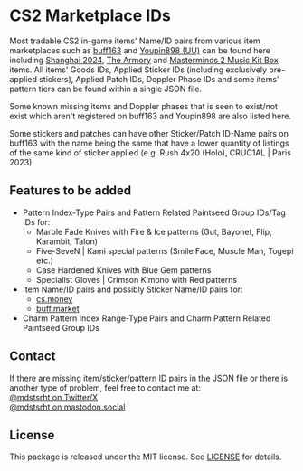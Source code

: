 # CS2 Marketplace IDs

Most tradable CS2 in-game items' Name/ID pairs from various item marketplaces such as [buff163](https://buff.163.com) and [Youpin898 (UU)](https://www.youpin898.com/) can be found here including [Shanghai 2024](https://store.steampowered.com/news/app/730/view/4472732402493426409), [The Armory](https://store.steampowered.com/sale/armory) and [Masterminds 2 Music Kit Box](https://store.steampowered.com/news/app/730/view/4273439871236872890) items. All items' Goods IDs, Applied Sticker IDs (including exclusively pre-applied stickers), Applied Patch IDs, Doppler Phase IDs and some items' pattern tiers can be found within a single JSON file.<br>

Some known missing items and Doppler phases that is seen to exist/not exist which aren't registered on buff163 and Youpin898 are also listed here.<br>

Some stickers and patches can have other Sticker/Patch ID-Name pairs on buff163 with the name being the same that have a lower quantity of listings of the same kind of sticker applied (e.g. Rush 4x20 (Holo), CRUC1AL | Paris 2023)<br>

## Features to be added

* Pattern Index-Type Pairs and Pattern Related Paintseed Group IDs/Tag IDs for:
    - Marble Fade Knives with Fire & Ice patterns (Gut, Bayonet, Flip, Karambit, Talon)
    - Five-SeveN | Kami special patterns (Smile Face, Muscle Man, Togepi etc.)
    - Case Hardened Knives with Blue Gem patterns
    - Specialist Gloves | Crimson Kimono with Red patterns
* Item Name/ID pairs and possibly Sticker Name/ID pairs for:
    - [cs.money](https://cs.money/)
    - [buff.market](https://buff.market/)
* Charm Pattern Index Range-Type Pairs and Charm Pattern Related Paintseed Group IDs

## Contact

If there are missing item/sticker/pattern ID pairs in the JSON file or there is another type of problem, feel free to contact me at:<br>
[@mdstsrht on Twitter/X](https://twitter.com/mdstsrht)<br>
[@mdstsrht on mastodon.social](https://mastodon.social/@mdstsrht)

## License

This package is released under the MIT license. See [LICENSE](https://github.com/modestserhat/cs2-marketplace-ids/LICENSE) for details.
